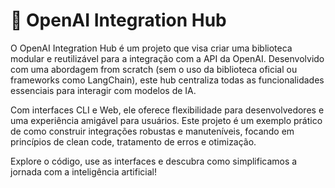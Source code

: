 # 🚀 OpenAI Integration Hub

O OpenAI Integration Hub é um projeto que visa criar uma biblioteca modular e reutilizável para a integração com a API da OpenAI. Desenvolvido com uma abordagem from scratch (sem o uso da biblioteca oficial ou frameworks como LangChain), este hub centraliza todas as funcionalidades essenciais para interagir com modelos de IA.

Com interfaces CLI e Web, ele oferece flexibilidade para desenvolvedores e uma experiência amigável para usuários. Este projeto é um exemplo prático de como construir integrações robustas e manuteníveis, focando em princípios de clean code, tratamento de erros e otimização.

Explore o código, use as interfaces e descubra como simplificamos a jornada com a inteligência artificial!
